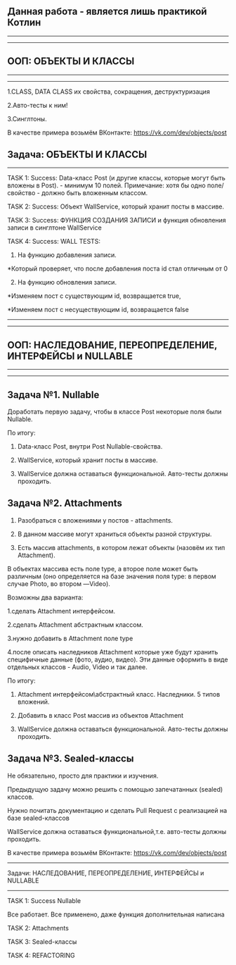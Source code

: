 Данная работа - является лишь практикой Котлин
--
_____________________________________
_____________________________________

ООП: ОБЪЕКТЫ И КЛАССЫ
--
_____________________________________
_____________________________________

1.CLASS, DATA CLASS их свойства, сокращения, деструктуризация

2.Aвто-тесты к ним! 

3.Синглтоны.

В качестве примера возьмём ВКонтакте: https://vk.com/dev/objects/post

Задача: ОБЪЕКТЫ И КЛАССЫ
--
_______________________________________________________________________________
TASK 1: Success: Data-класс Post (и другие классы, которые могут быть вложены в Post). - минимум 10 полей.
Примечание: хотя бы одно поле/свойство - должно быть вложенным классом.

TASK 2: Success: Объект WallService, который хранит посты в массиве. 


TASK 3: Success: ФУНКЦИЯ СОЗДАНИЯ ЗАПИСИ и функция обновления записи в синглтоне WallService


TASK 4: Success:  WALL TESTS:


 1. На функцию добавления записи.
 
  *Который проверяет, что после добавления поста id стал отличным от 0
 
 2. На функцию обновления записи.
 
  *Изменяем пост с существующим id, возвращается true,
  
  *Изменяем пост с несуществующим id, возвращается false
_____________________________________
_____________________________________

  ООП: НАСЛЕДОВАНИЕ, ПЕРЕОПРЕДЕЛЕНИЕ, ИНТЕРФЕЙСЫ и NULLABLE
--
_____________________________________
_____________________________________

Задача №1. Nullable
--
Доработать первую задачу, чтобы в классе Post некоторые поля были Nullable.

По итогу:

1. Data-класс Post, внутри Post Nullable-свойства.


2. WallService, который хранит посты в массиве.


3. WallService должна оставаться функциональной. Авто-тесты должны проходить.



Задача №2. Attachments
--
1. Разобраться с вложениями у постов - attachments.


2. В данном массиве могут храниться объекты разной структуры.


3. Есть массив attachments, в котором лежат объекты (назовём их тип Attachment). 


В объектах массива есть поле type, а второе поле может быть различным (оно определяется на базе значения поля type: в первом случае Photo, во втором —Video).

Возможны два варианта:

1.сделать Attachment интерфейсом.

2.сделать Attachment абстрактным классом.

3.нужно добавить в Attachment поле type

4.после описать наследников Attachment которые уже будут хранить специфичные данные (фото, аудио, видео).
Эти данные оформить в виде отдельных классов - Audio, Video и так далее. 


По итогу: 

1. Attachment интерфейсом\абстрактный класс. Наследники. 5 типов вложений.


2. Добавить в класс Post массив из объектов Attachment


3. WallService должна оставаться функциональной. Авто-тесты должны проходить.

Задача №3. Sealed-классы
--

Не обязательно, просто для практики и изучения.

Предыдущую задачу можно решить с помощью запечатанных (sealed) классов.


Нужно почитать документацию и сделать Pull Request с реализацией на базе sealed-классов


WallService должна оставаться функциональной,т.е. авто-тесты должны проходить.

В качестве примера возьмём ВКонтакте: https://vk.com/dev/objects/post
_______________________________________________________________________________
Задачи: НАСЛЕДОВАНИЕ, ПЕРЕОПРЕДЕЛЕНИЕ, ИНТЕРФЕЙСЫ и NULLABLE
_______________________________________________________________________________
TASK 1: Success Nullable

Все работает. Все применено, даже функция дополнительная написана

TASK 2: Attachments


TASK 3: Sealed-классы

TASK 4: REFACTORING
